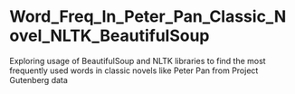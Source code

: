 # Word_Freq_In_Peter_Pan_Classic_Novel_NLTK_BeautifulSoup
Exploring usage of BeautifulSoup and NLTK libraries to find the most frequently used words in classic novels like Peter Pan from Project Gutenberg data
